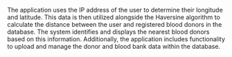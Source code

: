 The application uses the IP address of the user to determine their longitude and latitude. This data is then utilized alongside the Haversine algorithm to calculate the distance between the user and registered blood donors in the database. The system identifies and displays the nearest blood donors based on this information. Additionally, the application includes functionality to upload and manage the donor and blood bank data within the database.

